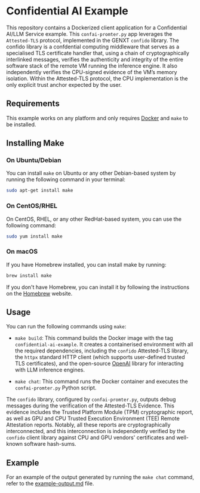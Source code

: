 # Confidential AI Example

This repository contains a Dockerized client application for a Confidential AI/LLM Service example. This `confai-promter.py` app leverages the `Attested-TLS` protocol, implemented in the GENXT `confido` library. The confido library is a confdential computing middleware that serves as a specialised TLS certificate handler that, using a chain of cryptographically interlinked messages, verifies the authenticity and integrity of the entire software stack of the remote VM running the inference engine. It also independently verifies the CPU-signed evidence of the VM’s memory isolation. Within the Attested-TLS protocol, the CPU implementation is the only explicit trust anchor expected by the user.

## Requirements 

This example works on any platform and only requires [Docker](https://docs.docker.com/engine/install/) and `make` to be installed.

## Installing Make

### On Ubuntu/Debian

You can install `make` on Ubuntu or any other Debian-based system by running the following command in your terminal:

```bash
sudo apt-get install make
```

### On CentOS/RHEL

On CentOS, RHEL, or any other RedHat-based system, you can use the following command:

```bash
sudo yum install make
```

### On macOS

If you have Homebrew installed, you can install make by running:

```bash
brew install make
```

If you don't have Homebrew, you can install it by following the instructions on the [Homebrew](https://brew.sh/) website.

## Usage

You can run the following commands using `make`:

- `make build`: This command builds the Docker image with the tag `confidential-ai-example`. It creates a containerised environment with all the required dependencies, including the `confido` Attested-TLS library, the `httpx` standard HTTP client (which supports user-defined trusted TLS certificates), and the open-source [OpenAI](https://pypi.org/project/openai/) library for interacting with LLM inference engines.

- `make chat`: This command runs the Docker container and executes the `confai-promter.py` Python script. 

The `confido` library, configured by `confai-promter.py`, outputs debug messages during the verification of the Attested-TLS Evidence. This evidence includes the Trusted Platform Module (TPM) cryptographic report, as well as GPU and CPU Trusted Execution Environment (TEE) Remote Attestation reports. Notably, all these reports are cryptographically interconnected, and this interconnection is independently verified by the `confido` client library against CPU and GPU vendors' certificates and well-known software hash-sums.

## Example 

For an example of the output generated by running the `make chat` command, refer to the [example-output.md](example-output.md) file.

